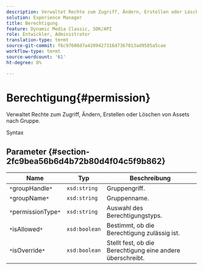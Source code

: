 ```yaml
---
description: Verwaltet Rechte zum Zugriff, Ändern, Erstellen oder Löschen von Assets nach Gruppe.
solution: Experience Manager
title: Berechtigung
feature: Dynamic Media Classic, SDK/API
role: Entwickler, Administrator
translation-type: tm+mt
source-git-commit: f6c97606d7a4209427316d7367013ad9585a5cae
workflow-type: tm+mt
source-wordcount: '61'
ht-degree: 8%

---
```



# Berechtigung{#permission}

Verwaltet Rechte zum Zugriff, Ändern, Erstellen oder Löschen von Assets nach Gruppe.

Syntax

## Parameter {#section-2fc9bea56b6d4b72b80d4f04c5f9b862}

| Name | Typ | Beschreibung |
|---|---|---|
| `*`groupHandle`*` | `xsd:string` | Gruppengriff. |
| `*`groupName`*` | `xsd:string` | Gruppenname. |
| `*`permissionType`*` | `xsd:string` | Auswahl des Berechtigungstyps. |
| `*`isAllowed`*` | `xsd:boolean` | Bestimmt, ob die Berechtigung zulässig ist. |
| `*`isOverride`*` | `xsd:boolean` | Stellt fest, ob die Berechtigung eine andere überschreibt. |

